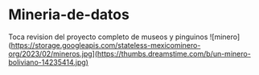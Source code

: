 # Mineria-de-datos
Toca revision del proyecto completo de museos y pinguinos
![minero](https://storage.googleapis.com/stateless-mexicominero-org/2023/02/mineros.jpg](https://thumbs.dreamstime.com/b/un-minero-boliviano-14235414.jpg)
